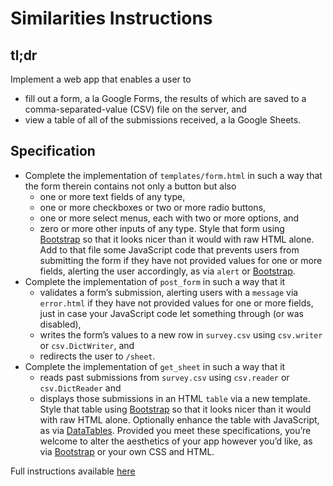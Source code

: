 # Similarities Instructions


## tl;dr
Implement a web app that enables a user to
- fill out a form, a la Google Forms, the results of which are saved to a comma-separated-value (CSV) file on the server, and
- view a table of all of the submissions received, a la Google Sheets.


## Specification
- Complete the implementation of `templates/form.html` in such a way that the form therein contains not only a button but also
    - one or more text fields of any type,
    - one or more checkboxes or two or more radio buttons,
    - one or more select menus, each with two or more options, and
    - zero or more other inputs of any type.
    Style that form using [Bootstrap](http://getbootstrap.com/docs/4.1/components/forms/) so that it looks nicer than it would with raw HTML alone.
    Add to that file some JavaScript code that prevents users from submitting the form if they have not provided values for one or more fields, alerting the user accordingly, as via `alert` or [Bootstrap](http://getbootstrap.com/docs/4.1/components/forms/).
- Complete the implementation of `post_form` in such a way that it
    - validates a form’s submission, alerting users with a `message` via `error.html` if they have not provided values for one or more fields, just in case your JavaScript code let something through (or was disabled),
    - writes the form’s values to a new row in `survey.csv` using `csv.writer` or `csv.DictWriter`, and
    - redirects the user to `/sheet`.
- Complete the implementation of `get_sheet` in such a way that it
    - reads past submissions from `survey.csv` using `csv.reader` or `csv.DictReader` and
    - displays those submissions in an HTML `table` via a new template.
    Style that table using [Bootstrap](http://getbootstrap.com/docs/4.1/components/forms/) so that it looks nicer than it would with raw HTML alone.
    Optionally enhance the table with JavaScript, as via [DataTables](https://datatables.net/examples/styling/bootstrap4).
Provided you meet these specifications, you’re welcome to alter the aesthetics of your app however you’d like, as via [Bootstrap](http://getbootstrap.com/docs/4.1/components/forms/) or your own CSS and HTML.


Full instructions available [here](https://docs.cs50.net/2019/x/psets/7/survey/survey.html)